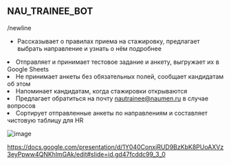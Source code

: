 ## NAU_TRAINEE_BOT
/newline
- Рассказывает о правилах приема на стажировку, предлагает выбрать направление и узнать о нём подробнее</ul>
- Отправляет и принимает тестовое задание и анкету, выгружает их в Google Sheets
- Не принимает анкеты без обязательных полей, сообщает кандидатам об этом
- Напоминает кандидатам, когда стажировки открываются
- Предлагает обратиться на почту nautrainee@naumen.ru в случае вопросов
- Сортирует отправленные анкеты по направлениям и составляет чистовую таблицу для HR

![image](https://user-images.githubusercontent.com/43697696/115986557-62cbfa80-a5b9-11eb-9ec1-6835be1b857b.png)

https://docs.google.com/presentation/d/1Y040ConxjRUD9BzKbK8PUoAXVz3eyPpww4QNKhlmGAk/edit#slide=id.gd47fcddc99_3_0
